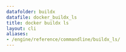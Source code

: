 ```yaml
---
datafolder: buildx
datafile: docker_buildx_ls
title: docker buildx ls
layout: cli
aliases:
- /engine/reference/commandline/buildx_ls/
---
```


<!--
此页面是根据 Docker 源代码自动生成的。如果您想建议更改此处显示的文本，请在 GitHub 上的源代码仓库中打开一个工单或拉取请求：

https://github.com/docker/buildx
-->

